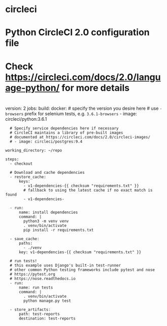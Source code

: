 # circleci
# Python CircleCI 2.0 configuration file
#
# Check https://circleci.com/docs/2.0/language-python/ for more details
#
version: 2
jobs:
  build:
    docker:
      # specify the version you desire here
      # use `-browsers` prefix for selenium tests, e.g. `3.6.1-browsers`
      - image: circleci/python:3.6.1

      # Specify service dependencies here if necessary
      # CircleCI maintains a library of pre-built images
      # documented at https://circleci.com/docs/2.0/circleci-images/
      # - image: circleci/postgres:9.4

    working_directory: ~/repo

    steps:
      - checkout

      # Download and cache dependencies
      - restore_cache:
          keys:
            - v1-dependencies-{{ checksum "requirements.txt" }}
            # fallback to using the latest cache if no exact match is found
            - v1-dependencies-

      - run:
          name: install dependencies
          command: |
            python3 -m venv venv
            . venv/bin/activate
            pip install -r requirements.txt

      - save_cache:
          paths:
            - ./venv
          key: v1-dependencies-{{ checksum "requirements.txt" }}

      # run tests!
      # this example uses Django's built-in test-runner
      # other common Python testing frameworks include pytest and nose
      # https://pytest.org
      # https://nose.readthedocs.io
      - run:
          name: run tests
          command: |
            . venv/bin/activate
            python manage.py test

      - store_artifacts:
          path: test-reports
          destination: test-reports
